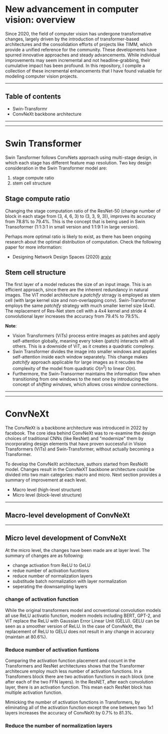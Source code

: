 # New advancement in computer vision: overview

Since 2020, the field of computer vision has undergone transformative changes, largely driven by the introduction of transformer-based architectures and the consolidation efforts of projects like TIMM, which provide a unified reference for the community. These developments have spurred innovative approaches and steady advancements. While individual improvements may seem incremental and not headline-grabbing, their cumulative impact has been profound. In this repository, I compile a collection of these incremental enhancements that I have found valuable for modeling computer vision projects.

--- 

## Table of contents
- Swin-Transformr
- ConvNeXt backbone architecture


---
---

# Swin Transformer

Swin Tansformer follows ConvNets approach using multi-stage design, in which each stage has different feature map resolution. Two key design consideration in the Swin Transformer model are:
1. stage compute ratio
2. stem cell structure

## Stage compute ratio
Changing the stage computation ratio of the ResNet-50 (change number of block in each stage from (3, 4, 6, 3) to (3, 3, 9, 3)), improves its accuracy from 78.8% to 79.4%. This is the concept that is being used in Swin Transoformer (1:1:3:1 in small version and 1:1:9:1 in large version). 

Perhaps more optimal ratio is likely to exist, as there has been ongoing research about the optimal distribution of computation. Check the following paper for more information: 
- Designing Network Design Spaces (2020) [arxiv](https://arxiv.org/pdf/2003.13678)

## Stem cell structure

The first layer of a model reduces the size of an input image. This is an efficient approach, since there are the inherent redundancy in natural images. The ViT model architecture a _patchify_ strragy is employed as stem cell (with large kernel size and non-overlapping conv). Swin-Transformer employs the same _patchify_ strategy with much smaller kernel size (4x4). The replacement of Res-Net stem cell with a 4x4 kernel and stride 4 convolutional layer increases the accuracy from 79.4% to 79.5%. 

__Note__: 
- Vision Transformers (ViTs) process entire images as patches and apply self-attention globally, meaning every token (patch) interacts with all others. This is a downside of ViT, as it creates a quadratic complexy.
- Swin Transformer divides the image into smaller windows and applies self-attention inside each window separately. This change makes _patchify_ approach applicable for large images as it recudes the complexity of the model from quadratic $O(n^2)$ to linear $O(n)$.
- Furthermore, the Swin-Transormer maintains the information flow when transitioning from one windows to the next one by introducing the concept of _shifting windows_, which allows cross window connections.

---
---

# ConvNeXt

The ConvNeXt is a backbone architecture was introduced in 2022 by facebook. The core idea behind ConvNeXt was to re-examine the design choices of traditional CNNs (like ResNet) and "modernize" them by incorporating design elements that have proven successful in Vision Transformers (ViTs) and Swin-Transformer, without actually becoming a Transformer.

To develop the ConvNeXt architecture, authors started from ResNeXt model. Changes result in the ConvNeXT backbone architecture could be divided into two main categories: macro and micro. Next section provides a summary of improvement at each level.
- Macro level (high-level structure)
- Micro level (block-level structure)

---
## Macro-level development of ConvNeXt

---
## Micro level development of ConvNeXt

At the micro level, the changes have been made are at layer level. The summary of changes are as following:
- change activation from ReLU to GeLU
- redue number of activation fucntions
- reduce number of normalization layers
- substitude batch normalization with layer normalization
- seperating the downsampling layers

### change of activation function
While the original transformers model and ocnventional convolution models all use ReLU activatio function, modern models including BERT, GPT-2, and ViT replace the ReLU with Gaussian Error Linear Unit (GELU). GELU can be seen as a smoother version of ReLU. In the case of ConvNeXt, the replacement of ReLU to GELU does not result in any change in accuracy (maintain at 80.6%). 

### Reduce number of activation funtions
Comparing the activation function placement and cocunt in the Transformers and ResNet architectures shows that the Transformer architecure employ much less number of activation functions. In a Transfomers block there are two activation functions in each block (one after each of the two FFN layers). In the ResNET, after each convolution layer, there is an activation function. This mean each ResNet block has multiple activation function.

Mimicking the number of activation functions in Transformers, by eliminating all of the activation function except the one between two 1x1 layers increases the accuracy of ConvNeXt by 0.7% to  81.3%.

### Reduce the number of normalization layers
